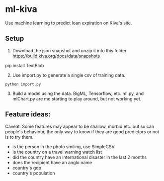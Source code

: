 # ml-kiva
Use machine learning to predict loan expiration on Kiva's site.


## Setup

1. Download the json snapshot and unzip it into this folder. https://build.kiva.org/docs/data/snapshots

pip install TextBlob


2. Use import.py to generate a single csv of training data.

```python import.py```


3. Build a model using the data. BigML, Tensorflow, etc.
ml.py, and mlChart.py are me starting to play around, but not working yet.


## Feature ideas: 

Caveat: Some features may appear to be shallow, morbid etc. but so can people's behaviour, the only way to know if they are good predictors or not is to try them.

- is the person in the photo smiling, use SimpleCSV
- is the country on a travel warning watch list
- did the country have an international disaster in the last 2 months
- does the recipient have an anglo name
- country's gdp
- country's population
